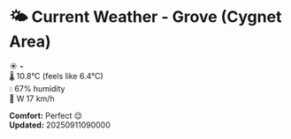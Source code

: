 # 🌤️ Current Weather - Grove (Cygnet Area)

☀️ **-**  
🌡️ 10.8°C (feels like 6.4°C)  
💧 67% humidity  
💨 W 17 km/h  

**Comfort:** Perfect 😌  
**Updated:** 20250911090000
